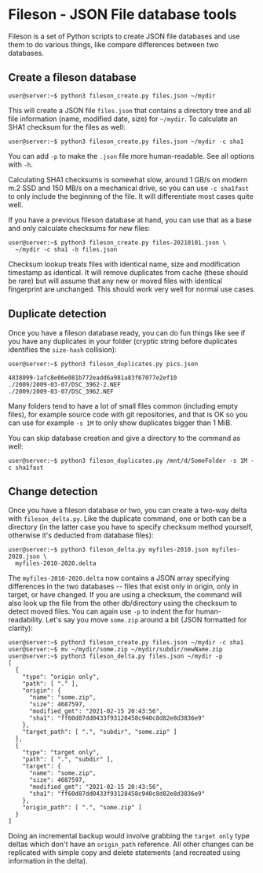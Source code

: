 # Fileson - JSON File database tools

Fileson is a set of Python scripts to create JSON file databases and
use them to do various things, like compare differences between two
databases.

## Create a fileson database

```console
user@server:~$ python3 fileson_create.py files.json ~/mydir
```

This will create a JSON file `files.json` that contains a directory tree
and all file information (name, modified date, size) for `~/mydir`.
To calculate an SHA1 checksum for the files as well:

```console
user@server:~$ python3 fileson_create.py files.json ~/mydir -c sha1
```

You can add `-p` to make the `.json` file more human-readable. See all
options with `-h`.

Calculating SHA1 checksums is somewhat slow, around 1 GB/s on modern m.2 SSD
and 150 MB/s on a mechanical drive, so you can use `-c sha1fast` to only
include the beginning of the file. It will differentiate most cases quite
well.

If you have a previous fileson database at hand, you can use that as a
base and only calculate checksums for new files:

```console
user@server:~$ python3 fileson_create.py files-20210101.json \
  ~/mydir -c sha1 -b files.json
```

Checksum lookup treats files with identical name, size and modification
timestamp as identical. It will remove duplicates from cache (these should
be rare) but will assume that any new or moved files with identical
fingerprint are unchanged. This should work very well for normal use cases.

## Duplicate detection

Once you have a fileson database ready, you can do fun things like see if
you have any duplicates in your folder (cryptic string before duplicates
identifies the `size-hash` collision):

```console
user@server:~$ python3 fileson_duplicates.py pics.json

4838099-1afc8e06e081b772eadd6a981a83f67077e2ef10
./2009/2009-03-07/DSC_3962-2.NEF
./2009/2009-03-07/DSC_3962.NEF
```

Many folders tend to have a lot of small files common (including empty files),
for example source code with git repositories, and that is OK so you can
use for example `-s 1M` to only show duplicates bigger than 1 MiB.

You can skip database creation and give a directory to the command as well:

```console
user@server:~$ python3 fileson_duplicates.py /mnt/d/SomeFolder -s 1M -c sha1fast
```

## Change detection

Once you have a fileson database or two, you can create a two-way delta with
`fileson_delta.py`. Like the duplicate command, one or both can be a directory
(in the latter case you have to specify checksum method yourself, otherwise
it's deducted from database files):

```console
user@server:~$ python3 fileson_delta.py myfiles-2010.json myfiles-2020.json \
  myfiles-2010-2020.delta
```

The `myfiles-2010-2020.delta` now contains a JSON array specifying differences
in the two databases -- files that exist only in origin, only in target, or
have changed. If you are using a checksum, the command will also look up the
file from the other db/directory using the checksum to detect moved files.
You can again use `-p` to indent the for human-readability.
Let's say you move `some.zip` around a bit (JSON formatted for clarity):

```console
user@server:~$ python3 fileson_create.py files.json ~/mydir -c sha1
user@server:~$ mv ~/mydir/some.zip ~/mydir/subdir/newName.zip
user@server:~$ python3 fileson_delta.py files.json ~/mydir -p
[
  {
    "type": "origin only",
    "path": [ "." ],
    "origin": {
      "name": "some.zip",
      "size": 4687597,
      "modified_gmt": "2021-02-15 20:43:56",
      "sha1": "ff60d87dd0433f93128458c940c8d82e8d3836e9"
    },
    "target_path": [ ".", "subdir", "some.zip" ]
  },
  {
    "type": "target only",
    "path": [ ".", "subdir" ],
    "target": {
      "name": "some.zip",
      "size": 4687597,
      "modified_gmt": "2021-02-15 20:43:56",
      "sha1": "ff60d87dd0433f93128458c940c8d82e8d3836e9"
    },
    "origin_path": [ ".", "some.zip" ]
  }
]
```

Doing an incremental backup would involve grabbing the `target only` type
deltas which don't have an `origin_path` reference. All other changes can
be replicated with simple copy and delete statements (and recreated using
information in the delta).

